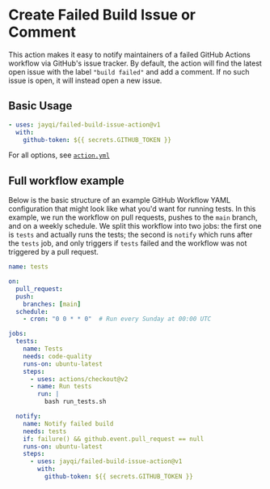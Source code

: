 # Create Failed Build Issue or Comment

This action makes it easy to notify maintainers of a failed GitHub Actions workflow via GitHub's issue tracker. By default, the action will find the latest open issue with the label `"build failed"` and add a comment. If no such issue is open, it will instead open a new issue.

## Basic Usage

```yml
- uses: jayqi/failed-build-issue-action@v1
  with:
    github-token: ${{ secrets.GITHUB_TOKEN }}
```

For all options, see [`action.yml`](./action.yml)

## Full workflow example

Below is the basic structure of an example GitHub Workflow YAML configuration that might look like what you'd want for running tests. In this example, we run the workflow on pull requests, pushes to the `main` branch, and on a weekly schedule. We split this workflow into two jobs: the first one is `tests` and actually runs the tests; the second is `notify` which runs after the `tests` job, and only triggers if `tests` failed and the workflow was not triggered by a pull request.

```yml
name: tests

on:
  pull_request:
  push:
    branches: [main]
  schedule:
    - cron: "0 0 * * 0"  # Run every Sunday at 00:00 UTC

jobs:
  tests:
    name: Tests
    needs: code-quality
    runs-on: ubuntu-latest
    steps:
      - uses: actions/checkout@v2
      - name: Run tests
        run: |
          bash run_tests.sh

  notify:
    name: Notify failed build
    needs: tests
    if: failure() && github.event.pull_request == null
    runs-on: ubuntu-latest
    steps:
      - uses: jayqi/failed-build-issue-action@v1
        with:
          github-token: ${{ secrets.GITHUB_TOKEN }}
```
